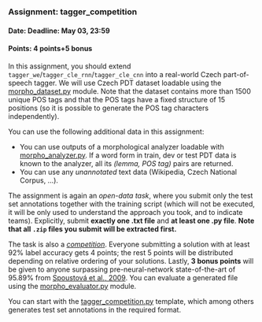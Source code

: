 ### Assignment: tagger_competition
#### Date: Deadline: May 03, 23:59
#### Points: 4 points+5 bonus

In this assignment, you should extend
`tagger_we`/`tagger_cle_rnn`/`tagger_cle_cnn`
into a real-world Czech part-of-speech tagger. We will use
Czech PDT dataset loadable using the [morpho_dataset.py](https://github.com/ufal/npfl114/tree/master/labs/08/morpho_dataset.py)
module. Note that the dataset contains more than 1500 unique POS tags and that
the POS tags have a fixed structure of 15 positions (so it is possible to
generate the POS tag characters independently).

You can use the following additional data in this assignment:
- You can use outputs of a morphological analyzer loadable with
  [morpho_analyzer.py](https://github.com/ufal/npfl114/tree/master/labs/08/morpho_analyzer.py).
  If a word form in train, dev or test PDT data is known to the analyzer,
  all its _(lemma, POS tag)_ pairs are returned.
- You can use any _unannotated_ text data (Wikipedia, Czech National Corpus, …).

The assignment is again an _open-data task_, where you submit only the test set annotations
together with the training script (which will not be executed, it will be
only used to understand the approach you took, and to indicate teams).
Explicitly, submit **exactly one .txt file** and **at least one .py file**.
**Note that all `.zip` files you submit will be extracted first.**

The task is also a [_competition_](#competitions). Everyone submitting
a solution with at least 92% label accuracy gets 4 points; the rest 5 points
will be distributed depending on relative ordering of your solutions. Lastly,
**3 bonus points** will be given to anyone surpassing pre-neural-network
state-of-the-art of 95.89% from [Spoustová et al., 2009](http://www.aclweb.org/anthology/E09-1087).
You can evaluate a generated file using the
[morpho_evaluator.py](https://github.com/ufal/npfl114/tree/master/labs/08/morpho_evaluator.py)
module.

You can start with the
[tagger_competition.py](https://github.com/ufal/npfl114/tree/master/labs/08/tagger_competition.py)
template, which among others generates test set annotations in the required format.

